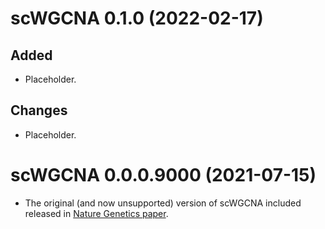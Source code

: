 # scWGCNA 0.1.0 (2022-02-17)
## Added
- Placeholder.

## Changes
- Placeholder.

# scWGCNA 0.0.0.9000 (2021-07-15)

- The original (and now unsupported) version of scWGCNA included released in [Nature Genetics paper](https://doi.org/10.1038/s41588-021-00894-z).
